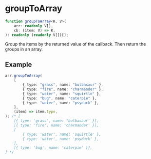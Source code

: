 # groupToArray

```ts
function groupToArray<K, V>(
    arr: readonly V[],
    cb: (item: V) => K,
): readonly (readonly V[])[];
```

Group the items by the returned value of the callback. Then return the groups in
an array.

## Example

```ts
arr.groupToArray(
    [
        { type: "grass", name: "bulbasaur" },
        { type: "fire", name: "charmander" },
        { type: "water", name: "squirtle" },
        { type: "bug", name: "caterpie" },
        { type: "water", name: "psyduck" },
    ],
    (item) => item.type,
); /* [
    [{ type: 'grass', name: 'bulbasaur' }],
    [{ type: 'fire', name: 'charmander' }],
    [
        { type: 'water', name: 'squirtle' },
        { type: 'water', name: 'psyduck' },
    ],
    [{ type: 'bug', name: 'caterpie' }],
] */
```
